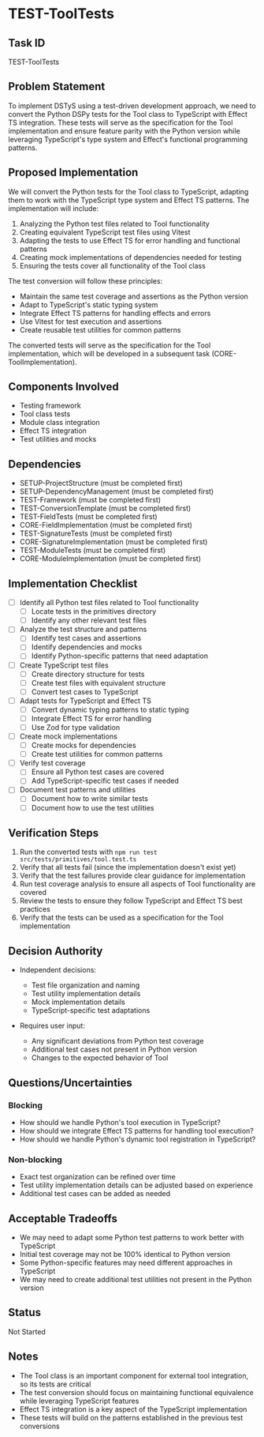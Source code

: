# TEST-ToolTests

## Task ID
TEST-ToolTests

## Problem Statement
To implement DSTyS using a test-driven development approach, we need to convert the Python DSPy tests for the Tool class to TypeScript with Effect TS integration. These tests will serve as the specification for the Tool implementation and ensure feature parity with the Python version while leveraging TypeScript's type system and Effect's functional programming patterns.

## Proposed Implementation
We will convert the Python tests for the Tool class to TypeScript, adapting them to work with the TypeScript type system and Effect TS patterns. The implementation will include:

1. Analyzing the Python test files related to Tool functionality
2. Creating equivalent TypeScript test files using Vitest
3. Adapting the tests to use Effect TS for error handling and functional patterns
4. Creating mock implementations of dependencies needed for testing
5. Ensuring the tests cover all functionality of the Tool class

The test conversion will follow these principles:
- Maintain the same test coverage and assertions as the Python version
- Adapt to TypeScript's static typing system
- Integrate Effect TS patterns for handling effects and errors
- Use Vitest for test execution and assertions
- Create reusable test utilities for common patterns

The converted tests will serve as the specification for the Tool implementation, which will be developed in a subsequent task (CORE-ToolImplementation).

## Components Involved
- Testing framework
- Tool class tests
- Module class integration
- Effect TS integration
- Test utilities and mocks

## Dependencies
- SETUP-ProjectStructure (must be completed first)
- SETUP-DependencyManagement (must be completed first)
- TEST-Framework (must be completed first)
- TEST-ConversionTemplate (must be completed first)
- TEST-FieldTests (must be completed first)
- CORE-FieldImplementation (must be completed first)
- TEST-SignatureTests (must be completed first)
- CORE-SignatureImplementation (must be completed first)
- TEST-ModuleTests (must be completed first)
- CORE-ModuleImplementation (must be completed first)

## Implementation Checklist
- [ ] Identify all Python test files related to Tool functionality
  - [ ] Locate tests in the primitives directory
  - [ ] Identify any other relevant test files
- [ ] Analyze the test structure and patterns
  - [ ] Identify test cases and assertions
  - [ ] Identify dependencies and mocks
  - [ ] Identify Python-specific patterns that need adaptation
- [ ] Create TypeScript test files
  - [ ] Create directory structure for tests
  - [ ] Create test files with equivalent structure
  - [ ] Convert test cases to TypeScript
- [ ] Adapt tests for TypeScript and Effect TS
  - [ ] Convert dynamic typing patterns to static typing
  - [ ] Integrate Effect TS for error handling
  - [ ] Use Zod for type validation
- [ ] Create mock implementations
  - [ ] Create mocks for dependencies
  - [ ] Create test utilities for common patterns
- [ ] Verify test coverage
  - [ ] Ensure all Python test cases are covered
  - [ ] Add TypeScript-specific test cases if needed
- [ ] Document test patterns and utilities
  - [ ] Document how to write similar tests
  - [ ] Document how to use the test utilities

## Verification Steps
1. Run the converted tests with `npm run test src/tests/primitives/tool.test.ts`
2. Verify that all tests fail (since the implementation doesn't exist yet)
3. Verify that the test failures provide clear guidance for implementation
4. Run test coverage analysis to ensure all aspects of Tool functionality are covered
5. Review the tests to ensure they follow TypeScript and Effect TS best practices
6. Verify that the tests can be used as a specification for the Tool implementation

## Decision Authority
- Independent decisions:
  - Test file organization and naming
  - Test utility implementation details
  - Mock implementation details
  - TypeScript-specific test adaptations

- Requires user input:
  - Any significant deviations from Python test coverage
  - Additional test cases not present in Python version
  - Changes to the expected behavior of Tool

## Questions/Uncertainties

### Blocking
- How should we handle Python's tool execution in TypeScript?
- How should we integrate Effect TS patterns for handling tool execution?
- How should we handle Python's dynamic tool registration in TypeScript?

### Non-blocking
- Exact test organization can be refined over time
- Test utility implementation details can be adjusted based on experience
- Additional test cases can be added as needed

## Acceptable Tradeoffs
- We may need to adapt some Python test patterns to work better with TypeScript
- Initial test coverage may not be 100% identical to Python version
- Some Python-specific features may need different approaches in TypeScript
- We may need to create additional test utilities not present in the Python version

## Status
Not Started

## Notes
- The Tool class is an important component for external tool integration, so its tests are critical
- The test conversion should focus on maintaining functional equivalence while leveraging TypeScript features
- Effect TS integration is a key aspect of the TypeScript implementation
- These tests will build on the patterns established in the previous test conversions

